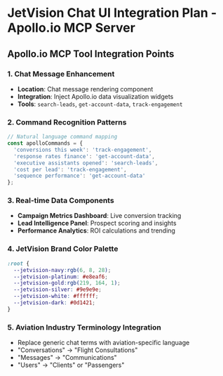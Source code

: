 # JetVision Chat UI Integration Plan - Apollo.io MCP Server

## Apollo.io MCP Tool Integration Points

### 1. Chat Message Enhancement
- **Location**: Chat message rendering component
- **Integration**: Inject Apollo.io data visualization widgets
- **Tools**: `search-leads`, `get-account-data`, `track-engagement`

### 2. Command Recognition Patterns
```typescript
// Natural language command mapping
const apolloCommands = {
  'conversions this week': 'track-engagement',
  'response rates finance': 'get-account-data',
  'executive assistants opened': 'search-leads',
  'cost per lead': 'track-engagement',
  'sequence performance': 'get-account-data'
};
```

### 3. Real-time Data Components
- **Campaign Metrics Dashboard**: Live conversion tracking
- **Lead Intelligence Panel**: Prospect scoring and insights
- **Performance Analytics**: ROI calculations and trending

### 4. JetVision Brand Color Palette
```css
:root {
  --jetvision-navy:rgb(6, 8, 28);
  --jetvision-platinum: #e8eaf6;
  --jetvision-gold:rgb(219, 164, 1);
  --jetvision-silver: #9e9e9e;
  --jetvision-white: #ffffff;
  --jetvision-dark: #0d1421;
}
```

### 5. Aviation Industry Terminology Integration
- Replace generic chat terms with aviation-specific language
- "Conversations" → "Flight Consultations"
- "Messages" → "Communications"
- "Users" → "Clients" or "Passengers"